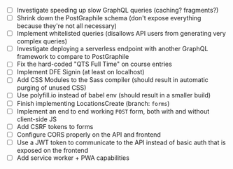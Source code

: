 - [ ] Investigate speeding up slow GraphQL queries (caching?
  fragments?)
- [ ] Shrink down the PostGraphile schema (don't expose everything
  because they're not all necessary)
- [ ] Implement whitelisted queries (disallows API users from
  generating very complex queries)
- [ ] Investigate deploying a serverless endpoint with another GraphQL
  framework to compare to PostGraphile
- [ ] Fix the hard-coded "QTS Full Time" on course entries
- [ ] Implement DFE Signin (at least on localhost)
- [ ] Add CSS Modules to the Sass compiler (should result in automatic
  purging of unused CSS)
- [ ] Use polyfill.io instead of babel env (should result in a smaller
  build)
- [ ] Finish implementing LocationsCreate (branch: `forms`)
- [ ] Implement an end to end working `POST` form, both with and
  without client-side JS
- [ ] Add CSRF tokens to forms
- [ ] Configure CORS properly on the API and frontend
- [ ] Use a JWT token to communicate to the API instead of basic auth
  that is exposed on the frontend
- [ ] Add service worker + PWA capabilities
